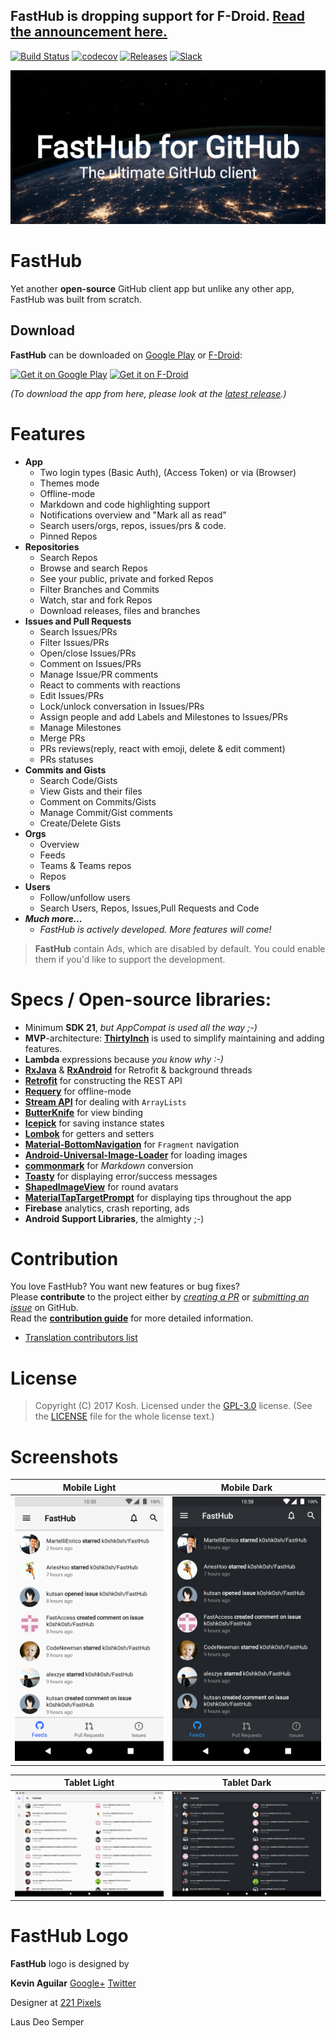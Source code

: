 ## FastHub is dropping support for F-Droid. [Read the announcement here.](https://github.com/k0shk0sh/FastHub/pull/525)


[![Build Status](https://travis-ci.org/k0shk0sh/FastHub.svg?branch=master)](https://travis-ci.org/k0shk0sh/FastHub)
[![codecov](https://codecov.io/gh/k0shk0sh/FastHub/branch/master/graph/badge.svg)](https://codecov.io/gh/k0shk0sh/FastHub) [![Releases](https://img.shields.io/github/release/k0shk0sh/FastHub.svg)](https://github.com/k0shk0sh/FastHub/releases/latest) [![Slack](https://img.shields.io/badge/slack-join-e01563.svg)](http://rebrand.ly/fasthub)

![Logo](/.github/assets/feature_graphic.png?raw=true "Logo")

# FastHub  

Yet another **open-source** GitHub client app but unlike any other app, FastHub was built from scratch.
 
 
## Download
 
 **FastHub** can be downloaded on [Google Play](https://play.google.com/store/apps/details?id=com.fastaccess.github) or [F-Droid](https://f-droid.org/repository/browse/?fdid=com.fastaccess.github):
 

[<img alt="Get it on Google Play" 
src="https://play.google.com/intl/en_us/badges/images/generic/en_badge_web_generic.png" height="80px">](https://play.google.com/store/apps/details?id=com.fastaccess.github)
[<img src="https://f-droid.org/badge/get-it-on.png"
      alt="Get it on F-Droid"
      height="80">](https://f-droid.org/app/com.fastaccess.github)
 
_(To download the app from here, please look at the [latest release](https://github.com/k0shk0sh/FastHub/releases/latest).)_
 
# Features

- **App**
  - Two login types (Basic Auth), (Access Token) or via (Browser)
  - Themes mode
  - Offline-mode
  - Markdown and code highlighting support
  - Notifications overview and "Mark all as read"
  - Search users/orgs, repos, issues/prs & code.
  - Pinned Repos
- **Repositories**
  - Search Repos
  - Browse and search Repos
  - See your public, private and forked Repos
  - Filter Branches and Commits
  - Watch, star and fork Repos
  - Download releases, files and branches
- **Issues and Pull Requests** 
  - Search Issues/PRs
  - Filter Issues/PRs
  - Open/close Issues/PRs
  - Comment on Issues/PRs
  - Manage Issue/PR comments
  - React to comments with reactions
  - Edit Issues/PRs
  - Lock/unlock conversation in Issues/PRs
  - Assign people and add Labels and Milestones to Issues/PRs
  - Manage Milestones
  - Merge PRs
  - PRs reviews(reply, react with emoji, delete & edit comment)
  - PRs statuses
- **Commits and Gists**
  - Search Code/Gists
  - View Gists and their files
  - Comment on Commits/Gists
  - Manage Commit/Gist comments
  - Create/Delete Gists
- **Orgs**
    - Overview
    - Feeds
    - Teams & Teams repos
    - Repos
- **Users**
  - Follow/unfollow users
  - Search Users, Repos, Issues,Pull Requests and Code
- _**Much more...**_
  - _FastHub is actively developed. More features will come!_

> **FastHub** contain Ads, which are disabled by default. You could enable them if you'd like to support the development.

# Specs / Open-source libraries:

- Minimum **SDK 21**, _but AppCompat is used all the way ;-)_
- **MVP**-architecture: [**ThirtyInch**](https://github.com/grandcentrix/ThirtyInch) is used to simplify maintaining and adding features.
- **Lambda** expressions because _you know why :-)_
- [**RxJava**](https://github.com/ReactiveX/RxJava) & [**RxAndroid**](https://github.com/ReactiveX/RxAndroid) for Retrofit & background threads
- [**Retrofit**](https://github.com/square/retrofit) for constructing the REST API
- [**Requery**](https://github.com/requery/requery/) for offline-mode
- [**Stream API**](https://github.com/aNNiMON/Lightweight-Stream-API) for dealing with `ArrayLists`
- [**ButterKnife**](https://github.com/JakeWharton/butterknife) for view binding
- [**Icepick**](https://github.com/frankiesardo/icepick) for saving instance states
- [**Lombok**](https://projectlombok.github.io) for getters and setters
- [**Material-BottomNavigation**](https://github.com/sephiroth74/Material-BottomNavigation) for `Fragment` navigation
- [**Android-Universal-Image-Loader**](https://github.com/nostra13/Android-Universal-Image-Loader) for loading images
- [**commonmark**](https://github.com/atlassian/commonmark-java) for _Markdown_ conversion
- [**Toasty**](https://github.com/GrenderG/Toasty) for displaying error/success messages
- [**ShapedImageView**](https://github.com/gavinliu/ShapedImageView) for round avatars
- [**MaterialTapTargetPrompt**](https://github.com/sjwall/MaterialTapTargetPrompt) for displaying tips throughout the app
- **Firebase** analytics, crash reporting, ads
- **Android Support Libraries**, the almighty ;-)

# Contribution

You love FastHub? You want new features or bug fixes?  
Please **contribute** to the  project either by [_creating a PR_](https://github.com/k0shk0sh/FastHub/compare) or [_submitting an issue_](https://github.com/k0shk0sh/FastHub/issues/new) on GitHub.  
Read the [**contribution guide**](.github/CONTRIBUTING.md) for more detailed information.

- [Translation contributors list](.github/language_contributors.md)

# License

> Copyright (C) 2017 Kosh. 
> Licensed under the [GPL-3.0](https://www.gnu.org/licenses/gpl.html) license.
> (See the [LICENSE](https://github.com/k0shk0sh/FastHub/blob/master/LICENSE) file for the whole license text.)

# Screenshots

| Mobile Light | Mobile Dark |
|:-:|:-:|
| ![Main Screen Light](/.github/assets/mobile_light.png?raw=true) | ![Main Screen Dark](/.github/assets/mobile_night.png?raw=true) |

| Tablet Light | Tablet Dark |
|:-:|:-:|
| ![Main Screen Light](/.github/assets/tablet_light.png?raw=true) | ![Main Screen Dark](/.github/assets/tablet_night.png?raw=true) |

# FastHub Logo

**FastHub** logo is designed by 

**Kevin Aguilar** [Google+](https://plus.google.com/+KevinAguilarC) [Twitter](https://twitter.com/kevttob)
 
Designer at [221 Pixels](https://www.221pixels.com/)

Laus Deo Semper
